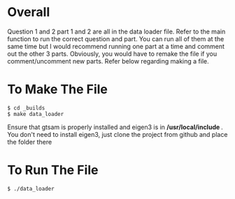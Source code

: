 # Overall
Question 1 and 2 part 1 and 2 are all in the data loader file. Refer to the main function to run the correct question and part.
You can run all of them at the same time but I would recommend running one part at a time and comment out the other 3 parts. Obviously,
you would have to remake the file if you comment/uncomment new parts. Refer below regarding making a file.


# To Make The File
```console
$ cd _builds
$ make data_loader
```
Ensure that gtsam is properly installed and eigen3 is in
<b>
/usr/local/include 
</b>
. You don't need to install eigen3, just clone the project from github and place the folder there

# To Run The File
```console
$ ./data_loader
```
